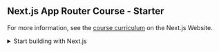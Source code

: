 ## Next.js App Router Course - Starter
For more information, see the [course curriculum](https://nextjs.org/learn) on the Next.js Website.
<details>
<summary> Start building with Next.js </summary>

| No. | 内容                         |
| --- | ---------------------------- |
| 1.  | Getting Started              |
| 2.  | CSS Styling                  |
| 3.  | Optimizing Fonts and Images  |
| 4.  | Creating Layouts and Pages   |
| 5.  | Navigating Between Pages     |
| 6.  | Setting Up Your Database     |
| 7.  | Fetching Data                |
| 8.  | Static and Dynamic Rendering |
| 9.  | Streaming                    |
| 10. | Partial Prerendering         |
| 11. | Adding Search and Pagination |

</details>
<!--
| 12. | Mutating Data |
| 13. | Handling Errors |
| 14. | Improving Accessibility |
| 15. | Adding Authentication |
| 16. | Adding Metadata |
-->